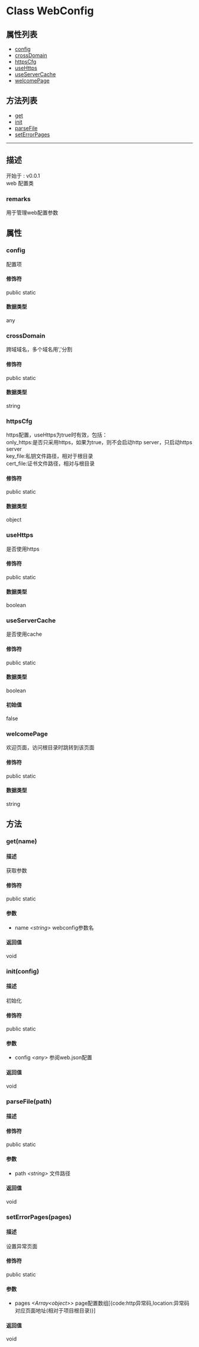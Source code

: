 # Class WebConfig
## 属性列表
+ [config](#PROP_config)
+ [crossDomain](#PROP_crossDomain)
+ [httpsCfg](#PROP_httpsCfg)
+ [useHttps](#PROP_useHttps)
+ [useServerCache](#PROP_useServerCache)
+ [welcomePage](#PROP_welcomePage)
  
## 方法列表
+ [get](#METHOD_get)
+ [init](#METHOD_init)
+ [parseFile](#METHOD_parseFile)
+ [setErrorPages](#METHOD_setErrorPages)
  
---
## 描述
<font class="since">开始于 : v0.0.1</font>  
web 配置类  
### remarks
用于管理web配置参数  
## 属性
### <a id="PROP_config">config</a>
配置项  
#### 修饰符
<font class="modifier">public  static</font>  
#### 数据类型
<font class='datatype'>any</font>  
### <a id="PROP_crossDomain">crossDomain</a>
跨域域名，多个域名用','分割  
#### 修饰符
<font class="modifier">public  static</font>  
#### 数据类型
<font class='datatype'>string</font>  
### <a id="PROP_httpsCfg">httpsCfg</a>
https配置，useHttps为true时有效，包括：  
only_https:是否只采用https，如果为true，则不会启动http server，只启动https server  
key_file:私钥文件路径，相对于根目录  
cert_file:证书文件路径，相对与根目录  
#### 修饰符
<font class="modifier">public  static</font>  
#### 数据类型
<font class='datatype'>object</font>  
### <a id="PROP_useHttps">useHttps</a>
是否使用https  
#### 修饰符
<font class="modifier">public  static</font>  
#### 数据类型
<font class='datatype'>boolean</font>  
### <a id="PROP_useServerCache">useServerCache</a>
是否使用cache  
#### 修饰符
<font class="modifier">public  static</font>  
#### 数据类型
<font class='datatype'>boolean</font>  
#### 初始值
false  
### <a id="PROP_welcomePage">welcomePage</a>
欢迎页面，访问根目录时跳转到该页面  
#### 修饰符
<font class="modifier">public  static</font>  
#### 数据类型
<font class='datatype'>string</font>  
## 方法
### <a id="METHOD_get">get(name)</a>
#### 描述
获取参数  
#### 修饰符
<font class="modifier">public  static</font>  
#### 参数
+ name *&lt;<font class='datatype'>string</font>&gt;* webconfig参数名
  
#### 返回值
void  
### <a id="METHOD_init">init(config)</a>
#### 描述
初始化  
#### 修饰符
<font class="modifier">public  static</font>  
#### 参数
+ config *&lt;<font class='datatype'>any</font>&gt;* 参阅web.json配置
  
#### 返回值
void  
### <a id="METHOD_parseFile">parseFile(path)</a>
#### 描述
  
#### 修饰符
<font class="modifier">public  static</font>  
#### 参数
+ path *&lt;<font class='datatype'>string</font>&gt;*  文件路径
  
#### 返回值
void  
### <a id="METHOD_setErrorPages">setErrorPages(pages)</a>
#### 描述
设置异常页面  
#### 修饰符
<font class="modifier">public  static</font>  
#### 参数
+ pages *&lt;<font class='datatype'>Array&lt;object&gt;</font>&gt;* page配置数组[{code:http异常码,location:异常码对应页面地址(相对于项目根目录)}]
  
#### 返回值
void  
